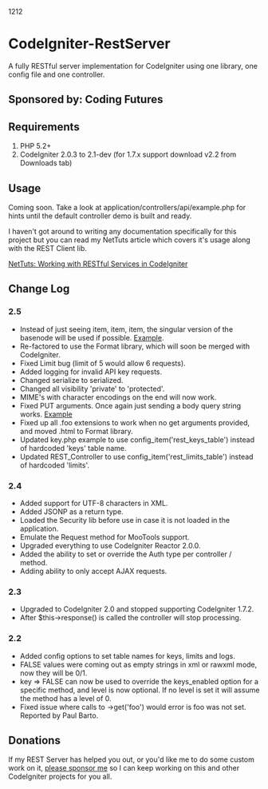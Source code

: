 1212


# CodeIgniter-RestServer

A fully RESTful server implementation for CodeIgniter using one library, one
config file and one controller.

## Sponsored by: Coding Futures

## Requirements

1. PHP 5.2+
2. CodeIgniter 2.0.3 to 2.1-dev (for 1.7.x support download v2.2 from Downloads tab)

## Usage

Coming soon. Take a look at application/controllers/api/example.php for
hints until the default controller demo is built and ready.

I haven't got around to writing any documentation specifically for this project
but you can read my NetTuts article which covers it's usage along with the REST Client lib.

[NetTuts: Working with RESTful Services in CodeIgniter](http://net.tutsplus.com/tutorials/php/working-with-restful-services-in-codeigniter-2/)

## Change Log

### 2.5

* Instead of just seeing item, item, item, the singular version of the basenode will be used if possible. [Example](http://d.pr/RS46).
* Re-factored to use the Format library, which will soon be merged with CodeIgniter.
* Fixed Limit bug (limit of 5 would allow 6 requests).
* Added logging for invalid API key requests.
* Changed serialize to serialized.
* Changed all visibility 'private' to 'protected'.
* MIME's with character encodings on the end will now work.
* Fixed PUT arguments. Once again just sending a body query string works. [Example](http://d.pr/cY0b)
* Fixed up all .foo extensions to work when no get arguments provided, and moved .html to Format library.
* Updated key.php example to use config_item('rest_keys_table') instead of hardcoded 'keys' table name.
* Updated REST_Controller to use config_item('rest_limits_table') instead of hardcoded 'limits'.

### 2.4

* Added support for UTF-8 characters in XML.
* Added JSONP as a return type.
* Loaded the Security lib before use in case it is not loaded in the application.
* Emulate the Request method for MooTools support.
* Upgraded everything to use CodeIgniter Reactor 2.0.0.
* Added the ability to set or override the Auth type per controller / method.
* Adding ability to only accept AJAX requests.

### 2.3

* Upgraded to CodeIgniter 2.0 and stopped supporting CodeIgniter 1.7.2.
* After $this->response() is called the controller will stop processing.

### 2.2

* Added config options to set table names for keys, limits and logs.
* FALSE values were coming out as empty strings in xml or rawxml mode, now they will be 0/1.
* key => FALSE can now be used to override the keys_enabled option for a specific method, and level is now optional. If no level is set it will assume the method has a level of 0.
* Fixed issue where calls to ->get('foo') would error is foo was not set. Reported by  Paul Barto.


## Donations

If my REST Server has helped you out, or you'd like me to do some custom work on it, [please sponsor me](http://pledgie.com/campaigns/8328)
so I can keep working on this and other CodeIgniter projects for you all.